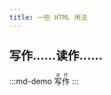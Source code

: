 ```yaml
---
title: 一些 HTML 用法
---
```


## 写作……读作……
:::md-demo
<ruby>写作<rp>（</rp><rt>读作</rt><rp>）</rp></ruby>
:::
